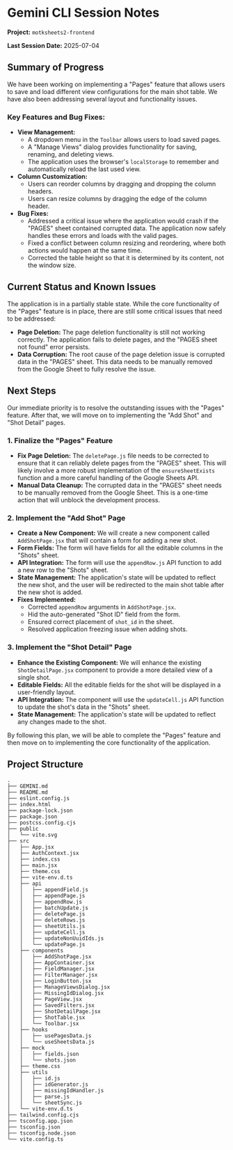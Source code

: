 # Gemini CLI Session Notes

**Project:** `motksheets2-frontend`

**Last Session Date:** 2025-07-04

## Summary of Progress

We have been working on implementing a "Pages" feature that allows users to save and load different view configurations for the main shot table. We have also been addressing several layout and functionality issues.

### Key Features and Bug Fixes:

*   **View Management:**
    *   A dropdown menu in the `Toolbar` allows users to load saved pages.
    *   A "Manage Views" dialog provides functionality for saving, renaming, and deleting views.
    *   The application uses the browser's `localStorage` to remember and automatically reload the last used view.
*   **Column Customization:**
    *   Users can reorder columns by dragging and dropping the column headers.
    *   Users can resize columns by dragging the edge of the column header.
*   **Bug Fixes:**
    *   Addressed a critical issue where the application would crash if the "PAGES" sheet contained corrupted data. The application now safely handles these errors and loads with the valid pages.
    *   Fixed a conflict between column resizing and reordering, where both actions would happen at the same time.
    *   Corrected the table height so that it is determined by its content, not the window size.

## Current Status and Known Issues

The application is in a partially stable state. While the core functionality of the "Pages" feature is in place, there are still some critical issues that need to be addressed:

*   **Page Deletion:** The page deletion functionality is still not working correctly. The application fails to delete pages, and the "PAGES sheet not found" error persists.
*   **Data Corruption:** The root cause of the page deletion issue is corrupted data in the "PAGES" sheet. This data needs to be manually removed from the Google Sheet to fully resolve the issue.

## Next Steps

Our immediate priority is to resolve the outstanding issues with the "Pages" feature. After that, we will move on to implementing the "Add Shot" and "Shot Detail" pages.

### 1. Finalize the "Pages" Feature

*   **Fix Page Deletion:** The `deletePage.js` file needs to be corrected to ensure that it can reliably delete pages from the "PAGES" sheet. This will likely involve a more robust implementation of the `ensureSheetExists` function and a more careful handling of the Google Sheets API.
*   **Manual Data Cleanup:** The corrupted data in the "PAGES" sheet needs to be manually removed from the Google Sheet. This is a one-time action that will unblock the development process.

### 2. Implement the "Add Shot" Page

*   **Create a New Component:** We will create a new component called `AddShotPage.jsx` that will contain a form for adding a new shot.
*   **Form Fields:** The form will have fields for all the editable columns in the "Shots" sheet.
*   **API Integration:** The form will use the `appendRow.js` API function to add a new row to the "Shots" sheet.
*   **State Management:** The application's state will be updated to reflect the new shot, and the user will be redirected to the main shot table after the new shot is added.
*   **Fixes Implemented:**
    *   Corrected `appendRow` arguments in `AddShotPage.jsx`.
    *   Hid the auto-generated "Shot ID" field from the form.
    *   Ensured correct placement of `shot_id` in the sheet.
    *   Resolved application freezing issue when adding shots.

### 3. Implement the "Shot Detail" Page

*   **Enhance the Existing Component:** We will enhance the existing `ShotDetailPage.jsx` component to provide a more detailed view of a single shot.
*   **Editable Fields:** All the editable fields for the shot will be displayed in a user-friendly layout.
*   **API Integration:** The component will use the `updateCell.js` API function to update the shot's data in the "Shots" sheet.
*   **State Management:** The application's state will be updated to reflect any changes made to the shot.

By following this plan, we will be able to complete the "Pages" feature and then move on to implementing the core functionality of the application.

## Project Structure

```
.
├── GEMINI.md
├── README.md
├── eslint.config.js
├── index.html
├── package-lock.json
├── package.json
├── postcss.config.cjs
├── public
│   └── vite.svg
├── src
│   ├── App.jsx
│   ├── AuthContext.jsx
│   ├── index.css
│   ├── main.jsx
│   ├── theme.css
│   ├── vite-env.d.ts
│   ├── api
│   │   ├── appendField.js
│   │   ├── appendPage.js
│   │   ├── appendRow.js
│   │   ├── batchUpdate.js
│   │   ├── deletePage.js
│   │   ├── deleteRows.js
│   │   ├── sheetUtils.js
│   │   ├── updateCell.js
│   │   ├── updateNonUuidIds.js
│   │   └── updatePage.js
│   ├── components
│   │   ├── AddShotPage.jsx
│   │   ├── AppContainer.jsx
│   │   ├── FieldManager.jsx
│   │   ├── FilterManager.jsx
│   │   ├── LoginButton.jsx
│   │   ├── ManageViewsDialog.jsx
│   │   ├── MissingIdDialog.jsx
│   │   ├── PageView.jsx
│   │   ├── SavedFilters.jsx
│   │   ├── ShotDetailPage.jsx
│   │   ├── ShotTable.jsx
│   │   └── Toolbar.jsx
│   ├── hooks
│   │   ├── usePagesData.js
│   │   └── useSheetsData.js
│   ├── mock
│   │   ├── fields.json
│   │   └── shots.json
│   ├── theme.css
│   ├── utils
│   │   ├── id.js
│   │   ├── idGenerator.js
│   │   ├── missingIdHandler.js
│   │   ├── parse.js
│   │   └── sheetSync.js
│   └── vite-env.d.ts
├── tailwind.config.cjs
├── tsconfig.app.json
├── tsconfig.json
├── tsconfig.node.json
└── vite.config.ts
```